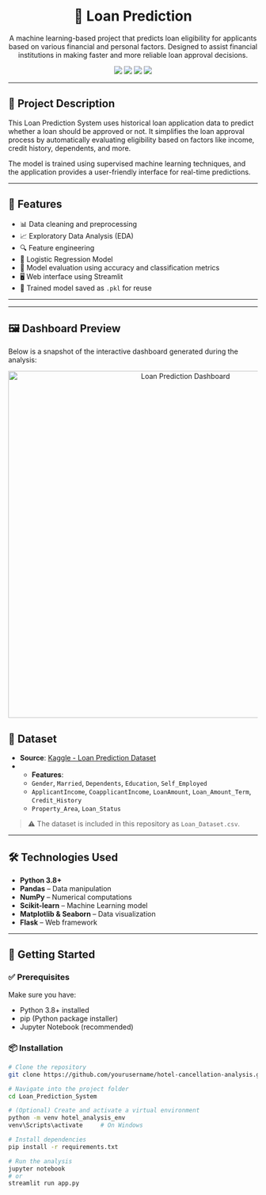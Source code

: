 <h1 align="center">🏨 Loan Prediction </h1>
<p align="center">
  A machine learning-based project that predicts loan eligibility for applicants based on various financial and personal factors. Designed to assist financial institutions in making faster and more reliable loan approval decisions.
</p>

<p align="center">
  <img src="https://img.shields.io/badge/Python-3.8+-blue.svg" />
  <img src="https://img.shields.io/badge/Status-Complete-success.svg" />
  <img src="https://img.shields.io/badge/License-MIT-green.svg" />
  <img src="https://img.shields.io/badge/Model-LogisticRegression-purple.svg" />
</p>

---

## 🧠 Project Description

This Loan Prediction System uses historical loan application data to predict whether a loan should be approved or not. It simplifies the loan approval process by automatically evaluating eligibility based on factors like income, credit history, dependents, and more.

The model is trained using supervised machine learning techniques, and the application provides a user-friendly interface for real-time predictions.

---

## 📌 Features

- 📊 Data cleaning and preprocessing
- 📈 Exploratory Data Analysis (EDA)
- 🔍 Feature engineering
- 🤖 Logistic Regression Model
- 🧪 Model evaluation using accuracy and classification metrics
- 🖥️ Web interface using Streamlit
- 💾 Trained model saved as `.pkl` for reuse

---
---

## 🖼️ Dashboard Preview

Below is a snapshot of the interactive dashboard generated during the analysis:

<p align="center">
  <img src="Screenshot 140529.png" alt="Loan Prediction Dashboard" width="700"/>
</p>

## 📁 Dataset

- **Source**: [Kaggle - Loan Prediction Dataset](https://www.kaggle.com/datasets)
- - **Features**:
  - `Gender`, `Married`, `Dependents`, `Education`, `Self_Employed`
  - `ApplicantIncome`, `CoapplicantIncome`, `LoanAmount`, `Loan_Amount_Term`, `Credit_History`
  - `Property_Area`, `Loan_Status`

> ⚠️ The dataset is included in this repository as `Loan_Dataset.csv`.
---

## 🛠️ Technologies Used

- **Python 3.8+**
- **Pandas** – Data manipulation
- **NumPy** – Numerical computations
- **Scikit-learn** – Machine Learning model
- **Matplotlib & Seaborn** – Data visualization
- **Flask** – Web framework

---

## 🚀 Getting Started

### ✅ Prerequisites

Make sure you have:
- Python 3.8+ installed
- pip (Python package installer)
- Jupyter Notebook (recommended)

### 📦 Installation

```bash
# Clone the repository
git clone https://github.com/yourusername/hotel-cancellation-analysis.git

# Navigate into the project folder
cd Loan_Prediction_System

# (Optional) Create and activate a virtual environment
python -m venv hotel_analysis_env
venv\Scripts\activate     # On Windows

# Install dependencies
pip install -r requirements.txt

# Run the analysis
jupyter notebook
# or
streamlit run app.py
